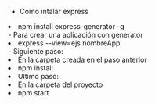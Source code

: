 - Como intalar express
<li>npm install express-generator -g</li>
- Para crear una aplicación con generator
<li>express --view=ejs nombreApp</li>
- Siguiente paso:
<li>En la carpeta creada en el paso anterior
    <li>npm install</li>
</li>
<li>Ultimo paso:
    <li>En la carpeta del proyecto</li>
    <li>npm start</li>
</li>